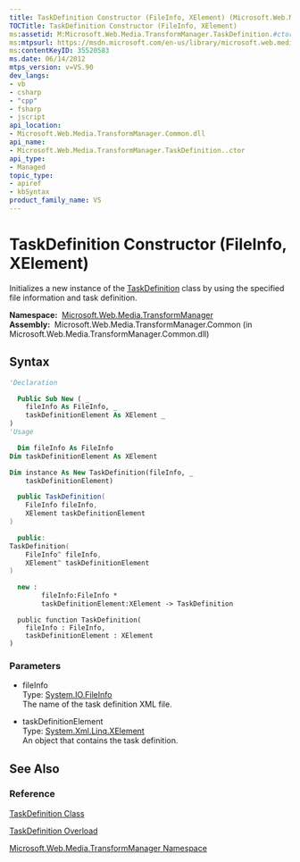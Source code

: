 ```yaml
---
title: TaskDefinition Constructor (FileInfo, XElement) (Microsoft.Web.Media.TransformManager)
TOCTitle: TaskDefinition Constructor (FileInfo, XElement)
ms:assetid: M:Microsoft.Web.Media.TransformManager.TaskDefinition.#ctor(System.IO.FileInfo,System.Xml.Linq.XElement)
ms:mtpsurl: https://msdn.microsoft.com/en-us/library/microsoft.web.media.transformmanager.taskdefinition.taskdefinition(v=VS.90)
ms:contentKeyID: 35520583
ms.date: 06/14/2012
mtps_version: v=VS.90
dev_langs:
- vb
- csharp
- "cpp"
- fsharp
- jscript
api_location:
- Microsoft.Web.Media.TransformManager.Common.dll
api_name:
- Microsoft.Web.Media.TransformManager.TaskDefinition..ctor
api_type:
- Managed
topic_type:
- apiref
- kbSyntax
product_family_name: VS
---
```


# TaskDefinition Constructor (FileInfo, XElement)

Initializes a new instance of the [TaskDefinition](taskdefinition-class-microsoft-web-media-transformmanager.md) class by using the specified file information and task definition.

**Namespace:**  [Microsoft.Web.Media.TransformManager](microsoft-web-media-transformmanager-namespace.md)  
**Assembly:**  Microsoft.Web.Media.TransformManager.Common (in Microsoft.Web.Media.TransformManager.Common.dll)

## Syntax

```vb
'Declaration

  Public Sub New ( _
    fileInfo As FileInfo, _
    taskDefinitionElement As XElement _
)
'Usage

  Dim fileInfo As FileInfo
Dim taskDefinitionElement As XElement

Dim instance As New TaskDefinition(fileInfo, _
    taskDefinitionElement)
```

```csharp
  public TaskDefinition(
    FileInfo fileInfo,
    XElement taskDefinitionElement
)
```

```cpp
  public:
TaskDefinition(
    FileInfo^ fileInfo, 
    XElement^ taskDefinitionElement
)
```

``` fsharp
  new : 
        fileInfo:FileInfo * 
        taskDefinitionElement:XElement -> TaskDefinition
```

```jscript
  public function TaskDefinition(
    fileInfo : FileInfo, 
    taskDefinitionElement : XElement
)
```

### Parameters

  - fileInfo  
    Type: [System.IO.FileInfo](https://msdn.microsoft.com/library/akth6b1k)  
    The name of the task definition XML file.  

<!-- end list -->

  - taskDefinitionElement  
    Type: [System.Xml.Linq.XElement](https://msdn.microsoft.com/library/bb340098)  
    An object that contains the task definition.  

## See Also

### Reference

[TaskDefinition Class](taskdefinition-class-microsoft-web-media-transformmanager.md)

[TaskDefinition Overload](taskdefinition-constructor-microsoft-web-media-transformmanager.md)

[Microsoft.Web.Media.TransformManager Namespace](microsoft-web-media-transformmanager-namespace.md)

